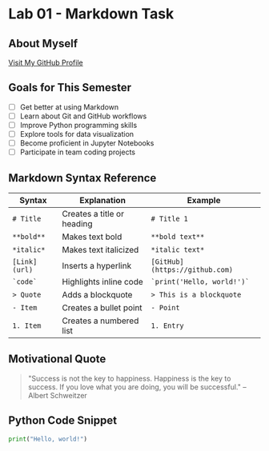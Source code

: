 # Lab 01 - Markdown Task

## About Myself
[Visit My GitHub Profile](https://github.com/MoritzKrueger22)

## Goals for This Semester
- [ ] Get better at using Markdown
- [ ] Learn about Git and GitHub workflows
- [ ] Improve Python programming skills
- [ ] Explore tools for data visualization
- [ ] Become proficient in Jupyter Notebooks
- [ ] Participate in team coding projects

## Markdown Syntax Reference

| Syntax         | Explanation                          | Example                        |
| -------------- | ------------------------------------ | ------------------------------ |
| `# Title`      | Creates a title or heading          | `# Title 1`                    |
| `**bold**`     | Makes text bold                     | `**bold text**`                |
| `*italic*`     | Makes text italicized               | `*italic text*`                |
| `[Link](url)`  | Inserts a hyperlink                 | `[GitHub](https://github.com)` |
| `` `code` ``   | Highlights inline code              | `` `print('Hello, world!')` `` |
| `> Quote`      | Adds a blockquote                   | `> This is a blockquote`       |
| `- Item`       | Creates a bullet point              | `- Point`                      |
| `1. Item`      | Creates a numbered list             | `1. Entry`                     |

## Motivational Quote
> "Success is not the key to happiness. Happiness is the key to success. If you love what you are doing, you will be successful." – Albert Schweitzer

## Python Code Snippet
```python
print("Hello, world!")
